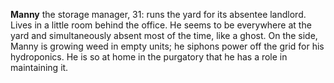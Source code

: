 **Manny** the storage manager, 31: runs the yard for its absentee landlord.
Lives in a little room behind the office.
He seems to be everywhere at the yard and simultaneously absent most of the time, like a ghost.
On the side, Manny is growing weed in empty units; he siphons power off the grid for his hydroponics.
He is so at home in the purgatory that he has a role in maintaining it.
<!--Manny represents the path of indefinite deferral in decisions about baggage.-->

